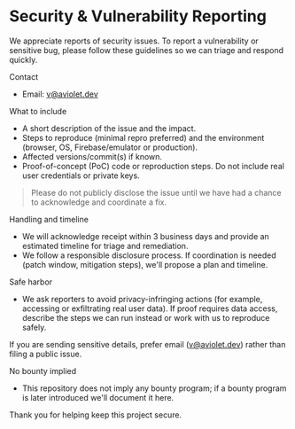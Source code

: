 # Security & Vulnerability Reporting

We appreciate reports of security issues. To report a vulnerability or sensitive bug, please follow these guidelines so we can triage and respond quickly.

Contact

-   Email: v@aviolet.dev

What to include

-   A short description of the issue and the impact.
-   Steps to reproduce (minimal repro preferred) and the environment (browser, OS, Firebase/emulator or production).
-   Affected versions/commit(s) if known.
-   Proof-of-concept (PoC) code or reproduction steps. Do not include real user credentials or private keys.

> Please do not publicly disclose the issue until we have had a chance to acknowledge and coordinate a fix.

Handling and timeline

-   We will acknowledge receipt within 3 business days and provide an estimated timeline for triage and remediation.
-   We follow a responsible disclosure process. If coordination is needed (patch window, mitigation steps), we'll propose a plan and timeline.

Safe harbor

-   We ask reporters to avoid privacy-infringing actions (for example, accessing or exfiltrating real user data). If proof requires data access, describe the steps we can run instead or work with us to reproduce safely.

If you are sending sensitive details, prefer email (v@aviolet.dev) rather than filing a public issue.

No bounty implied

-   This repository does not imply any bounty program; if a bounty program is later introduced we'll document it here.

Thank you for helping keep this project secure.
